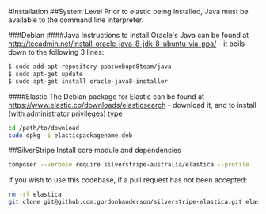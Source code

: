 #Installation
##System Level
Prior to elastic being installed, Java must be available to the command line interpreter.

###Debian
####Java
Instructions to install Oracle's Java can be found at http://tecadmin.net/install-oracle-java-8-jdk-8-ubuntu-via-ppa/ - it boils down to the following 3 lines:

```bash
$ sudo add-apt-repository ppa:webupd8team/java
$ sudo apt-get update
$ sudo apt-get install oracle-java8-installer
```

####Elastic
The Debian package for Elastic can be found at https://www.elastic.co/downloads/elasticsearch - download it, and to install (with administrator privileges) type
```bash
cd /path/to/download
sudo dpkg -i elasticpackagename.deb
```

##SilverStripe
Install core module and dependencies
```bash
composer --verbose require silverstripe-australia/elastica --profile
```

If you wish to use this codebase, if a pull request has not been accepted:
```bash
rm -rf elastica
git clone git@github.com:gordonbanderson/silverstripe-elastica.git elastica
```
